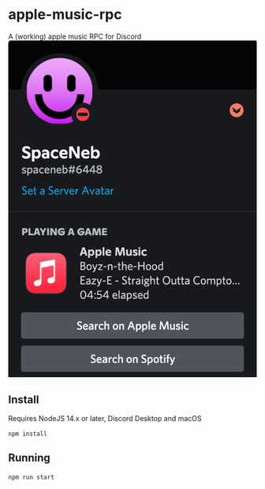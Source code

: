 # apple-music-rpc
A (working) apple music RPC for Discord<br>
![Screenshot](image.png)

## Install
Requires NodeJS 14.x or later, Discord Desktop and macOS
```
npm install
```
## Running
```
npm run start
```
